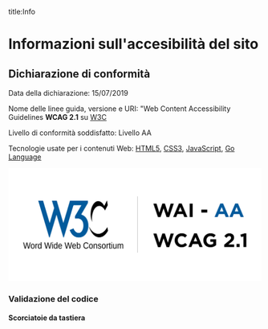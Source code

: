 title:Info

# Informazioni sull'accesibilità del sito

## Dichiarazione di conformità

Data della dichiarazione: 15/07/2019

Nome delle linee guida, versione e URI: "Web Content Accessibility Guidelines **WCAG 2.1** su [W3C](https://www.w3.org/Translations/WCAG21-it/)

Livello di conformità soddisfatto: Livello AA

Tecnologie usate per i contenuti Web: [HTML5](https://w3c.github.io/html/), [CSS3](https://www.w3.org/TR/css3-roadmap/#intro), [JavaScript](https://www.ecma-international.org/ecma-262/), [Go Language](https://golang.org/)

![W3C Web Content Accessibility Guidelines 2.1 Conformance](img/../../img/wcag.jpg)

### Validazione del codice

#### Scorciatoie da tastiera


